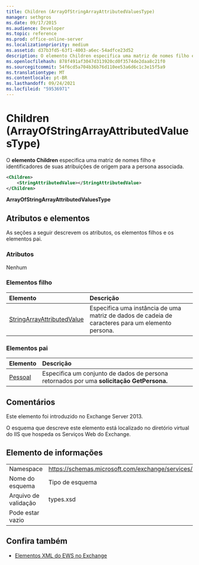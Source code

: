 ```yaml
---
title: Children (ArrayOfStringArrayAttributedValuesType)
manager: sethgros
ms.date: 09/17/2015
ms.audience: Developer
ms.topic: reference
ms.prod: office-online-server
ms.localizationpriority: medium
ms.assetid: d37b3fd5-63f1-4003-a6ec-54adfce23d52
description: O elemento Children especifica uma matriz de nomes filho e identificadores de suas atribuições de origem para a persona associada.
ms.openlocfilehash: 878f491af3047d313920cd0f3574de2daa8c21f0
ms.sourcegitcommit: 54f6cd5a704b36b76d110ee53a6d6c1c3e15f5a9
ms.translationtype: MT
ms.contentlocale: pt-BR
ms.lasthandoff: 09/24/2021
ms.locfileid: "59536971"
---
```

# <a name="children-arrayofstringarrayattributedvaluestype"></a>Children (ArrayOfStringArrayAttributedValuesType)

O **elemento Children** especifica uma matriz de nomes filho e identificadores de suas atribuições de origem para a persona associada. 
  
```XML
<Children>
    <StringAttributedValue></StringAttributedValue>
</Children>
```

 **ArrayOfStringArrayAttributedValuesType**
## <a name="attributes-and-elements"></a>Atributos e elementos

As seções a seguir descrevem os atributos, os elementos filhos e os elementos pai.
  
### <a name="attributes"></a>Atributos

Nenhum
  
### <a name="child-elements"></a>Elementos filho

|**Elemento**|**Descrição**|
|:-----|:-----|
|[StringArrayAttributedValue](stringarrayattributedvalue.md) <br/> |Especifica uma instância de uma matriz de dados de cadeia de caracteres para um elemento persona.  <br/> |
   
### <a name="parent-elements"></a>Elementos pai

|**Elemento**|**Descrição**|
|:-----|:-----|
|[Pessoal](persona.md) <br/> |Especifica um conjunto de dados de persona retornados por uma **solicitação GetPersona.**  <br/> |
   
## <a name="remarks"></a>Comentários

Este elemento foi introduzido no Exchange Server 2013.
  
O esquema que descreve este elemento está localizado no diretório virtual do IIS que hospeda os Serviços Web do Exchange.
  
## <a name="element-information"></a>Elemento de informações

|||
|:-----|:-----|
|Namespace  <br/> |https://schemas.microsoft.com/exchange/services/2006/types  <br/> |
|Nome do esquema  <br/> |Tipo de esquema  <br/> |
|Arquivo de validação  <br/> |types.xsd  <br/> |
|Pode estar vazio  <br/> ||
   
## <a name="see-also"></a>Confira também



- [Elementos XML do EWS no Exchange](ews-xml-elements-in-exchange.md)

